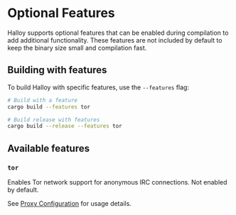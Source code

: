 # Optional Features

Halloy supports optional features that can be enabled during compilation to add additional functionality. These features are not included by default to keep the binary size small and compilation fast.

## Building with features

To build Halloy with specific features, use the `--features` flag:

```bash
# Build with a feature
cargo build --features tor

# Build release with features
cargo build --release --features tor
```

## Available features

### `tor`

Enables Tor network support for anonymous IRC connections.
Not enabled by default.

See [Proxy Configuration](../configuration/proxy/tor.md) for usage details.
